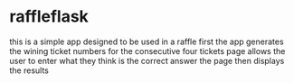 # raffleflask
this is a simple app designed to be used in a raffle
first the app generates the wining ticket numbers for the consecutive four tickets
page allows the user to enter what they think is the correct answer
the page then displays the results

